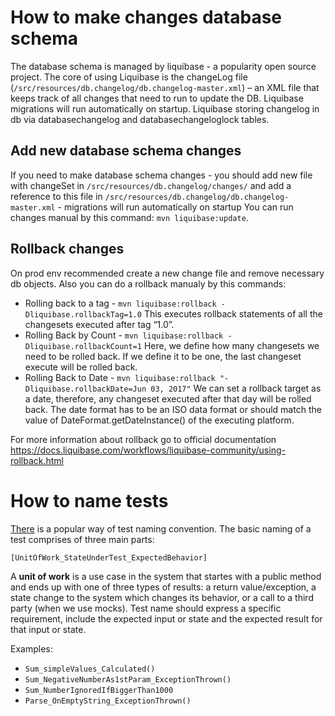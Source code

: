 # How to make changes database schema

The database schema is managed by liquibase - a popularity open source project.
The core of using Liquibase is the changeLog file (`/src/resources/db.changelog/db.changelog-master.xml`) – an XML file 
that keeps track of all changes that need to run to update the DB. Liquibase migrations will run automatically on startup.
 Liquibase storing changelog in db via databasechangelog and databasechangeloglock tables.

## Add new database schema changes

If you need to make database schema changes - you should add new file with changeSet in `/src/resources/db.changelog/changes/` 
and add a reference to this file in `/src/resources/db.changelog/db.changelog-master.xml` - migrations will run automatically on startup
You can run changes manual by this command: `mvn liquibase:update`.

## Rollback changes
On prod env recommended create a new change file and remove necessary db objects.
Also you can do a rollback manualy by this commands:
 
- Rolling back to a tag - `mvn liquibase:rollback -Dliquibase.rollbackTag=1.0` This executes rollback statements of all the changesets executed after tag “1.0”.
- Rolling Back by Count - `mvn liquibase:rollback -Dliquibase.rollbackCount=1` Here, we define how many changesets we need to be rolled back. If we define it to be one, the last changeset execute will be rolled back.
- Rolling Back to Date - `mvn liquibase:rollback "-Dliquibase.rollbackDate=Jun 03, 2017"` We can set a rollback target as a date, therefore, any changeset executed after that day will be rolled back. The date format has to be an ISO data format or should match the value of DateFormat.getDateInstance() of the executing platform.

For more information about rollback go to official documentation https://docs.liquibase.com/workflows/liquibase-community/using-rollback.html
    
# How to name tests

[There](https://osherove.com/blog/2005/4/3/naming-standards-for-unit-tests.html) is a popular way of test naming convention.
The basic naming of a test comprises of three main parts:

`[UnitOfWork_StateUnderTest_ExpectedBehavior]`

A **unit of work** is a use case in the system that startes with a public method and ends up with one of three types of results: a return value/exception, a state change to the system which changes its behavior, or a call to a third party (when we use mocks).
Test name should express a specific requirement, include the expected input or state and the expected result for that input or state.

Examples:
- `Sum_simpleValues_Calculated()`
- `Sum_NegativeNumberAs1stParam_ExceptionThrown()`
- `Sum_NumberIgnoredIfBiggerThan1000`
- `Parse_OnEmptyString_ExceptionThrown()`
